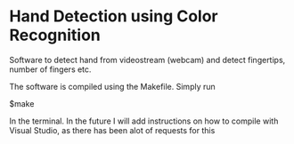 Hand Detection using Color Recognition
=================================

Software to detect hand from videostream (webcam) and detect fingertips, number of fingers etc.

The software is compiled using the Makefile. Simply run 

  $make

In the terminal. In the future I will add instructions on how to compile with Visual Studio, as there has been alot of 
requests for this
